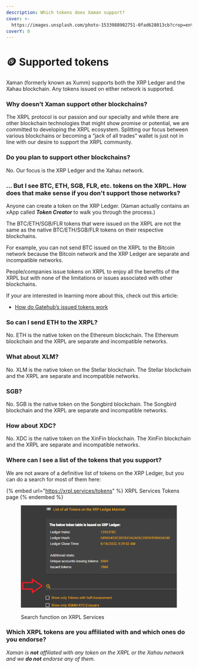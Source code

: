 ```yaml
---
description: Which tokens does Xaman support?
cover: >-
  https://images.unsplash.com/photo-1533988902751-0fad628013cb?crop=entropy&cs=tinysrgb&fm=jpg&ixid=MnwxOTcwMjR8MHwxfHNlYXJjaHwyfHx0b2tlbnN8ZW58MHx8fHwxNjc0NTczMTM3&ixlib=rb-4.0.3&q=80
coverY: 0
---
```


# 🪙 Supported tokens

Xaman (formerly known as Xumm) supports both the XRP Ledger and the Xahau blockchain. Any tokens issued on either network is supported.

### **Why doesn’t Xaman support other blockchains?**

The XRPL protocol is our passion and our specialty and while there are other blockchain technologies that might show promise or potential, we are committed to developing the XRPL ecosystem. Splitting our focus between various blockchains or becoming a “jack of all trades” wallet is just not in line with our desire to support the XRPL community.

### **Do you plan to support other blockchains?**

No. Our focus is the XRP Ledger and the Xahau network.

### **… But I see BTC, ETH, SGB, FLR, etc. tokens on the XRPL. How does that make sense if you don't support those networks?**

Anyone can create a token on the XRP Ledger. (Xaman actually contains an xApp called _**Token Creator**_ to walk you through the process.)

The BTC/ETH/SGB/FLR tokens that were issued on the XRPL are not the same as the native BTC/ETH/SGB/FLR tokens on their respective blockchains.&#x20;

For example, you can not send BTC issued on the XRPL to the Bitcoin network because the Bitcoin network and the XRP Ledger are separate and incompatible networks.&#x20;

People/companies issue tokens on XRPL to enjoy all the benefits of the XRPL but with none of the limitations or issues associated with other blockchains.

If your are interested in learning more about this, check out this article:

* [How do Gatehub’s issued tokens work](https://support.xumm.app/hc/en-us/articles/4619198806802)

### **So can I send ETH to the XRPL?**

No. ETH is the native token on the Ethereum blockchain. The Ethereum blockchain and the XRPL are separate and incompatible networks.

### **What about XLM?**

No. XLM is the native token on the Stellar blockchain. The Stellar blockchain and the XRPL are separate and incompatible networks.

### **SGB?**

No. SGB is the native token on the Songbird blockchain. The Songbird blockchain and the XRPL are separate and incompatible networks.

### **How about XDC?**

No. XDC is the native token on the XinFin blockchain. The XinFin blockchain and the XRPL are separate and incompatible networks.

### **Where can I see a list of the tokens that you support?**

We are not aware of a definitive list of tokens on the XRP Ledger, but you can do a search for most of them here:

{% embed url="https://xrpl.services/tokens" %}
XRPL Services Tokens page
{% endembed %}

<figure><img src="../.gitbook/assets/XRPL Servceis - Search Bar.png" alt=""><figcaption><p>Search function on XRPL Services</p></figcaption></figure>

### **Which XRPL tokens are you affiliated with and which ones do you endorse?**

_Xaman is **not** affiliated with any token on the XRPL or the Xahau network and we **do not** endorse any of them._
